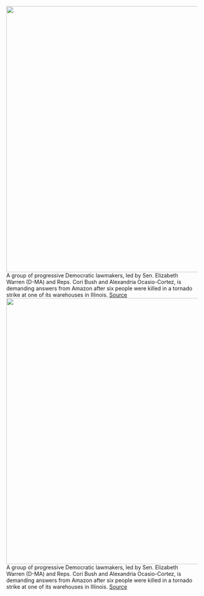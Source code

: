 <img src='https://cdn.vox-cdn.com/thumbor/KysOVhgZyFM1j2J233Y_DVSsui4=/0x0:4000x2694/1200x800/filters:focal(197x836:837x1476)/cdn.vox-cdn.com/uploads/chorus_image/image/70296663/1237190049.0.jpg' width='700px' /><br/>
A group of progressive Democratic lawmakers, led by Sen. Elizabeth Warren (D-MA) and Reps. Cori Bush and Alexandria Ocasio-Cortez, is demanding answers from Amazon after six people were killed in a tornado strike at one of its warehouses in Illinois.
<a href='https://www.theverge.com/2021/12/20/22845309/warren-bush-aoc-amazon-letter-tornado-warehouse-deaths'> Source <a/><img src='https://cdn.vox-cdn.com/thumbor/KysOVhgZyFM1j2J233Y_DVSsui4=/0x0:4000x2694/1200x800/filters:focal(197x836:837x1476)/cdn.vox-cdn.com/uploads/chorus_image/image/70296663/1237190049.0.jpg' width='700px' /><br/>
A group of progressive Democratic lawmakers, led by Sen. Elizabeth Warren (D-MA) and Reps. Cori Bush and Alexandria Ocasio-Cortez, is demanding answers from Amazon after six people were killed in a tornado strike at one of its warehouses in Illinois.
<a href='https://www.theverge.com/2021/12/20/22845309/warren-bush-aoc-amazon-letter-tornado-warehouse-deaths'> Source <a/>